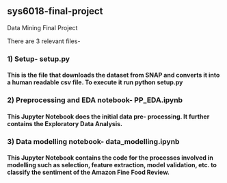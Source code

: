 ## sys6018-final-project
Data Mining Final Project

There are 3 relevant files-
### 1) Setup- setup.py
#### This is the file that downloads the dataset from SNAP and converts it into a human readable csv file. To execute it run python setup.py

### 2) Preprocessing and EDA notebook- PP_EDA.ipynb
#### This Jupyter Notebook does the initial data pre- processing. It further contains the Exploratory Data Analysis.

### 3) Data modelling notebook- data_modelling.ipynb
#### This Jupyter Notebook contains the code for the processes involved in modelling such as selection, feature extraction, model validation, etc. to classify the sentiment of the Amazon Fine Food Review. 
